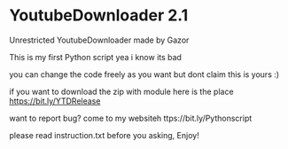 # YoutubeDownloader 2.1
Unrestricted YoutubeDownloader made by Gazor

This is my first Python script yea i know its bad

you can change the code freely as you want but dont claim this is yours :)

if you want to download the zip with module here is the place https://bit.ly/YTDRelease

want to report bug? come to my websiteh ttps://bit.ly/Pythonscript

please read instruction.txt before you asking, Enjoy!
